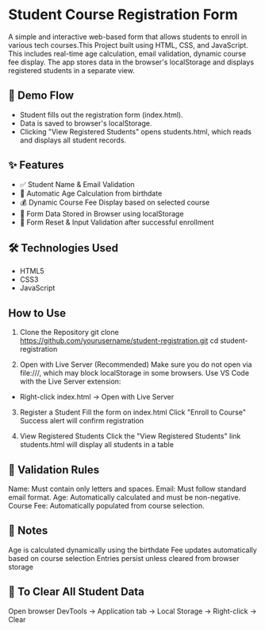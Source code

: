 # Student Course Registration Form

A simple and interactive web-based form that allows students to enroll in various tech courses.This Project built using HTML, CSS, and JavaScript. This includes real-time age calculation, email validation, dynamic course fee display. The app stores data in the browser's localStorage and displays registered students in a separate view.


## 🔗 Demo Flow
- Student fills out the registration form (index.html).
- Data is saved to browser's localStorage.
- Clicking "View Registered Students" opens students.html, which reads and displays all student records.

## ✨ Features
- ✅ Student Name & Email Validation
- 📅 Automatic Age Calculation from birthdate
- 💰 Dynamic Course Fee Display based on selected course
- 🧠 Form Data Stored in Browser using localStorage
- 🧼 Form Reset & Input Validation after successful enrollment

## 🛠️ Technologies Used
- HTML5
- CSS3
- JavaScript

## How to Use
1. Clone the Repository
git clone https://github.com/yourusername/student-registration.git
cd student-registration

2. Open with Live Server (Recommended)
Make sure you do not open via file:///, which may block localStorage in some browsers.
Use VS Code with the Live Server extension:
- Right-click index.html → Open with Live Server

3. Register a Student
Fill the form on index.html
Click "Enroll to Course"
Success alert will confirm registration

4. View Registered Students
Click the "View Registered Students" link
students.html will display all students in a table

## 🧪 Validation Rules
Name: Must contain only letters and spaces.
Email: Must follow standard email format.
Age: Automatically calculated and must be non-negative.
Course Fee: Automatically populated from course selection.

## 📌 Notes
Age is calculated dynamically using the birthdate
Fee updates automatically based on course selection
Entries persist unless cleared from browser storage

## 🧹 To Clear All Student Data
Open browser DevTools → Application tab → Local Storage → Right-click → Clear
